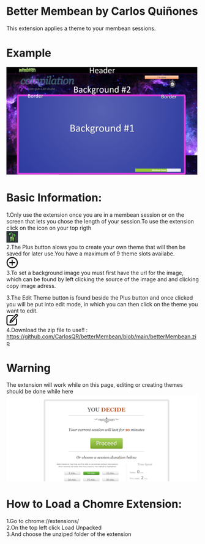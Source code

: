 # Better Membean by Carlos Quiñones


This extension applies a theme to your membean sessions.<br/>

# Example

<img width=" 500px" heigth = "2500px" src = "https://github.com/CarlosQR/betterMembean/blob/main/example.PNG"><br/>

# Basic Information:



1.Only use the extension once you are in a membean session or on the screen that lets you chose the length of your session.To use the extension click on the icon on your top rigth <br /> 
<img width=" 30px" heigth = "30px" src = "https://github.com/CarlosQR/betterMembean/blob/main/images/Icon.PNG"><br/>
2.The Plus button alows you to create your own theme that will then be saved for later use.You have a maximum of 9 theme slots availabe. <br /> 
<img width=" 30px" heigth = "30px" src = "kisspng-computer-icons-download-button-symbol-plus-5abd9e3f0d1281.9002311215223762550536-removebg-preview.png"><br/>
3.To set a background image you must first have the url for the image, which can be found by left clicking the source of the image and and clicking copy image adress. <br /> 

3.The Edit Theme button is found beside the Plus button and once clicked you will be put into edit mode, in which you can then click on the theme you want to edit.<br/>
<img width=" 30px" heigth = "30px" src = "edit.png"><br/>
4.Download the zip file to use!! : <br/>
https://github.com/CarlosQR/betterMembean/blob/main/betterMembean.zip


# Warning
The extension will work while on this page, editing or creating themes should be done while here
<img width=" 500px" heigth = "2500px" src = "https://github.com/CarlosQR/betterMembean/blob/main/images/Training.PNG"><br/>
# How to Load a Chomre Extension:

1.Go to chrome://extensions/<br /> 
2.On the top left click Load Unpacked <br /> 
3.And choose the unziped folder of the extension


